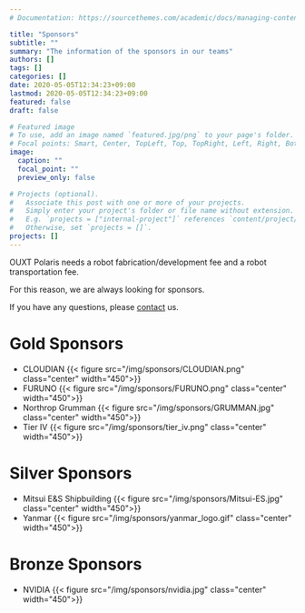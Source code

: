 ```yaml
---
# Documentation: https://sourcethemes.com/academic/docs/managing-content/

title: "Sponsors"
subtitle: ""
summary: "The information of the sponsors in our teams"
authors: []
tags: []
categories: []
date: 2020-05-05T12:34:23+09:00
lastmod: 2020-05-05T12:34:23+09:00
featured: false
draft: false

# Featured image
# To use, add an image named `featured.jpg/png` to your page's folder.
# Focal points: Smart, Center, TopLeft, Top, TopRight, Left, Right, BottomLeft, Bottom, BottomRight.
image:
  caption: ""
  focal_point: ""
  preview_only: false

# Projects (optional).
#   Associate this post with one or more of your projects.
#   Simply enter your project's folder or file name without extension.
#   E.g. `projects = ["internal-project"]` references `content/project/deep-learning/index.md`.
#   Otherwise, set `projects = []`.
projects: []
---
```

OUXT Polaris needs a robot fabrication/development fee and a robot transportation fee.

For this reason, we are always looking for sponsors.

If you have any questions, please [contact](../../#contact) us.

# Gold Sponsors

- CLOUDIAN
{{< figure src="/img/sponsors/CLOUDIAN.png" class="center" width="450">}}
- FURUNO
{{< figure src="/img/sponsors/FURUNO.png" class="center" width="450">}}
- Northrop Grumman
{{< figure src="/img/sponsors/GRUMMAN.jpg" class="center" width="450">}}
- Tier IV
{{< figure src="/img/sponsors/tier_iv.png" class="center" width="450">}}

# Silver Sponsors

- Mitsui E&S Shipbuilding
{{< figure src="/img/sponsors/Mitsui-ES.jpg" class="center" width="450">}}
- Yanmar
{{< figure src="/img/sponsors/yanmar_logo.gif" class="center" width="450">}}

# Bronze Sponsors
- NVIDIA
{{< figure src="/img/sponsors/nvidia.jpg" class="center" width="450">}}

